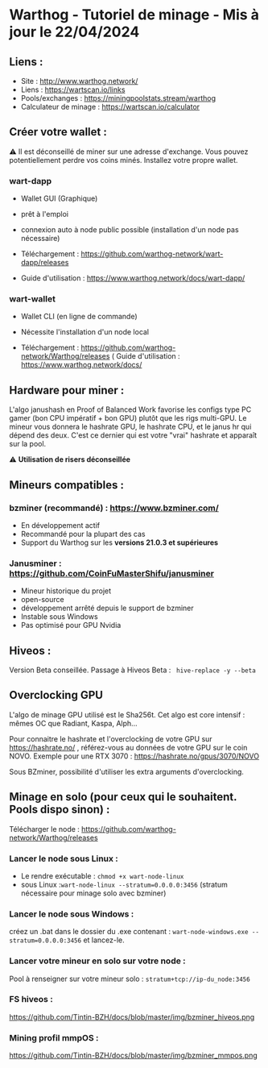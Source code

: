 # Warthog - Tutoriel de minage - Mis à jour le 22/04/2024

## Liens :

- Site : http://www.warthog.network/
- Liens : https://wartscan.io/links
- Pools/exchanges : https://miningpoolstats.stream/warthog
- Calculateur de minage : https://wartscan.io/calculator

## Créer votre wallet :

:warning: Il est déconseillé de miner sur une adresse d'exchange. Vous pouvez potentiellement perdre vos coins minés. Installez votre propre wallet.

### wart-dapp

- Wallet GUI (Graphique)
- prêt à l'emploi
- connexion auto à node public possible (installation d'un node pas nécessaire)

- Téléchargement : https://github.com/warthog-network/wart-dapp/releases
- Guide d'utilisation : https://www.warthog.network/docs/wart-dapp/

### wart-wallet

- Wallet CLI (en ligne de commande)
- Nécessite l'installation d'un node local

- Téléchargement : https://github.com/warthog-network/Warthog/releases
( Guide d'utilisation : https://www.warthog.network/docs/

## Hardware pour miner :
L'algo janushash en Proof of Balanced Work favorise les configs type PC gamer (bon CPU impératif + bon GPU) plutôt que les rigs multi-GPU. Le mineur vous donnera le hashrate GPU, le hashrate CPU, et le janus hr qui dépend des deux. C'est ce dernier qui est votre "vrai" hashrate et apparaît sur la pool.

:warning:  **Utilisation de risers déconseillée**

## Mineurs compatibles :

### bzminer (recommandé) :  https://www.bzminer.com/
- En développement actif
- Recommandé pour la plupart des cas
- Support du Warthog sur les **versions 21.0.3 et supérieures**

### Janusminer : https://github.com/CoinFuMasterShifu/janusminer
- Mineur historique du projet
- open-source
- développement arrêté depuis le support de bzminer
- Instable sous Windows
- Pas optimisé pour GPU Nvidia


## Hiveos :

Version Beta conseillée. Passage à Hiveos Beta : ` hive-replace -y --beta`

## Overclocking GPU

L'algo de minage GPU utilisé est le  Sha256t. Cet algo est core intensif : mêmes OC que Radiant, Kaspa, Alph...

Pour connaitre le hashrate et l'overclocking de votre GPU sur https://hashrate.no/ , référez-vous au données de votre GPU sur le coin NOVO.
Exemple pour une RTX 3070 : https://hashrate.no/gpus/3070/NOVO

Sous BZminer, possibilité d'utiliser les extra arguments d'overclocking.

## Minage en solo (pour ceux qui le souhaitent. Pools dispo sinon) :
Télécharger le node : https://github.com/warthog-network/Warthog/releases

### Lancer le node sous Linux :
  - Le rendre exécutable : `chmod +x wart-node-linux`
  - sous Linux :`wart-node-linux --stratum=0.0.0.0:3456` (stratum nécessaire pour minage solo avec bzminer)

 ### Lancer le node sous Windows :
créez un .bat dans le dossier du .exe contenant : `wart-node-windows.exe --stratum=0.0.0.0:3456`  et lancez-le.

### Lancer votre mineur en solo sur votre node : 
Pool à renseigner sur votre mineur solo : `stratum+tcp://ip-du_node:3456`

### FS hiveos :

https://github.com/Tintin-BZH/docs/blob/master/img/bzminer_hiveos.png

### Mining profil mmpOS :

https://github.com/Tintin-BZH/docs/blob/master/img/bzminer_mmpos.png
